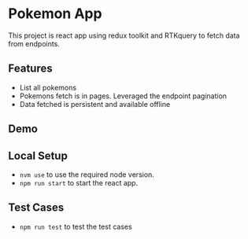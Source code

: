 # Pokemon App

This project is react app using redux toolkit and RTKquery to fetch data from endpoints.

## Features

- List all pokemons
- Pokemons fetch is in pages. Leveraged the endpoint pagination
- Data fetched is persistent and available offline

## Demo

## Local Setup

- `nvm use` to use the required node version.
- `npm run start` to start the react app.

## Test Cases

- `npm run test` to test the test cases
